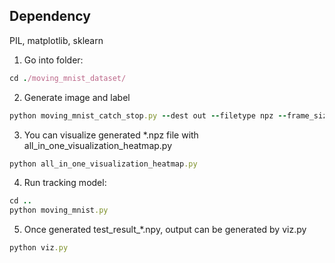## Dependency 
PIL, matplotlib, sklearn

1. Go into folder:
```ruby
cd ./moving_mnist_dataset/
```
2. Generate image and label
```ruby
python moving_mnist_catch_stop.py --dest out --filetype npz --frame_size 64 --seq_len 10 --seqs 100000 --num_sz 28 --nums_per_image 2
```
3. You can visualize generated *.npz file with all_in_one_visualization_heatmap.py
```ruby
python all_in_one_visualization_heatmap.py
```
4. Run tracking model:
```ruby
cd ..
python moving_mnist.py
 ```
5. Once generated test_result_*.npy, output can be generated by viz.py 
```ruby
python viz.py
```
